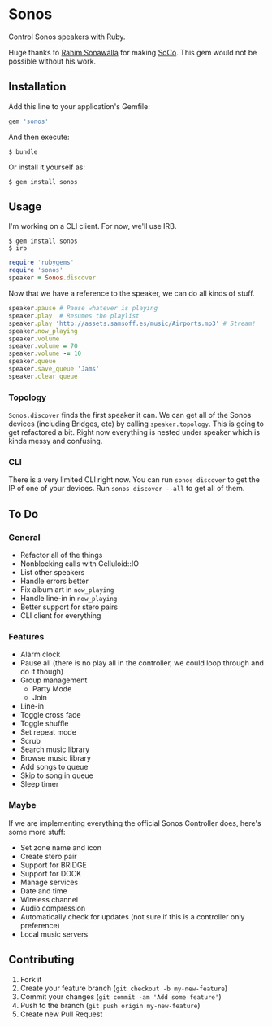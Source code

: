 # Sonos

Control Sonos speakers with Ruby.

Huge thanks to [Rahim Sonawalla](https://github.com/rahims) for making [SoCo](https://github.com/rahims/SoCo). This gem would not be possible without his work.

## Installation

Add this line to your application's Gemfile:

``` ruby
gem 'sonos'
```

And then execute:

``` shell
$ bundle
```

Or install it yourself as:

``` shell
$ gem install sonos
```

## Usage

I'm working on a CLI client. For now, we'll use IRB.

``` shell
$ gem install sonos
$ irb
```

``` ruby
require 'rubygems'
require 'sonos'
speaker = Sonos.discover
```

Now that we have a reference to the speaker, we can do all kinds of stuff.

``` ruby
speaker.pause # Pause whatever is playing
speaker.play  # Resumes the playlist
speaker.play 'http://assets.samsoff.es/music/Airports.mp3' # Stream!
speaker.now_playing
speaker.volume
speaker.volume = 70
speaker.volume -= 10
speaker.queue
speaker.save_queue 'Jams'
speaker.clear_queue
```

### Topology

`Sonos.discover` finds the first speaker it can. We can get all of the Sonos devices (including Bridges, etc) by calling `speaker.topology`. This is going to get refactored a bit. Right now everything is nested under speaker which is kinda messy and confusing.

### CLI

There is a very limited CLI right now. You can run `sonos discover` to get the IP of one of your devices. Run `sonos discover --all` to get all of them.

## To Do

### General

* Refactor all of the things
* Nonblocking calls with Celluloid::IO
* List other speakers
* Handle errors better
* Fix album art in `now_playing`
* Handle line-in in `now_playing`
* Better support for stero pairs
* CLI client for everything

### Features

* Alarm clock
* Pause all (there is no play all in the controller, we could loop through and do it though)
* Group management
    * Party Mode
    * Join
* Line-in
* Toggle cross fade
* Toggle shuffle
* Set repeat mode
* Scrub
* Search music library
* Browse music library
* Add songs to queue
* Skip to song in queue
* Sleep timer

### Maybe

If we are implementing everything the official Sonos Controller does, here's some more stuff:

* Set zone name and icon
* Create stero pair
* Support for BRIDGE
* Support for DOCK
* Manage services
* Date and time
* Wireless channel
* Audio compression
* Automatically check for updates (not sure if this is a controller only preference)
* Local music servers

## Contributing

1. Fork it
2. Create your feature branch (`git checkout -b my-new-feature`)
3. Commit your changes (`git commit -am 'Add some feature'`)
4. Push to the branch (`git push origin my-new-feature`)
5. Create new Pull Request
